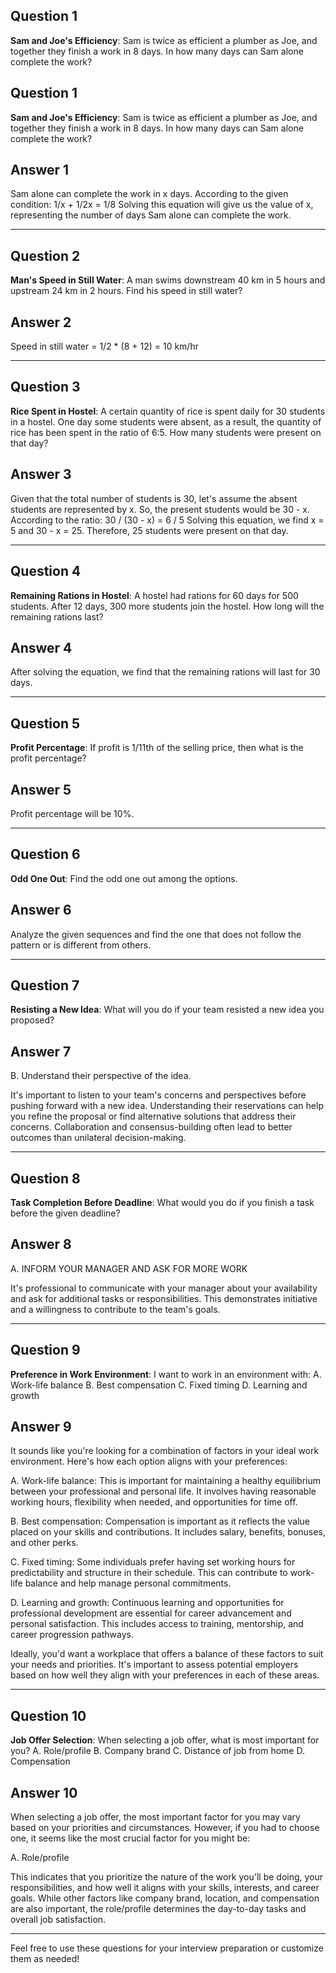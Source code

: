 ## Question 1
**Sam and Joe's Efficiency**: Sam is twice as efficient a plumber as Joe, and together they finish a work in 8 days. In how many days can Sam alone complete the work?

## Question 1
**Sam and Joe's Efficiency**: Sam is twice as efficient a plumber as Joe, and together they finish a work in 8 days. In how many days can Sam alone complete the work?

## Answer 1
Sam alone can complete the work in x days. According to the given condition:
1/x + 1/2x = 1/8
Solving this equation will give us the value of x, representing the number of days Sam alone can complete the work.

---

## Question 2
**Man's Speed in Still Water**: A man swims downstream 40 km in 5 hours and upstream 24 km in 2 hours. Find his speed in still water?

## Answer 2
Speed in still water = 1/2 * (8 + 12) = 10 km/hr

---

## Question 3
**Rice Spent in Hostel**: A certain quantity of rice is spent daily for 30 students in a hostel. One day some students were absent, as a result, the quantity of rice has been spent in the ratio of 6:5. How many students were present on that day?

## Answer 3
Given that the total number of students is 30, let's assume the absent students are represented by x. So, the present students would be 30 - x. According to the ratio:
30 / (30 - x) = 6 / 5
Solving this equation, we find x = 5 and 30 - x = 25. Therefore, 25 students were present on that day.

---

## Question 4
**Remaining Rations in Hostel**: A hostel had rations for 60 days for 500 students. After 12 days, 300 more students join the hostel. How long will the remaining rations last?

## Answer 4
After solving the equation, we find that the remaining rations will last for 30 days.

---

## Question 5
**Profit Percentage**: If profit is 1/11th of the selling price, then what is the profit percentage?

## Answer 5
Profit percentage will be 10%.

---

## Question 6
**Odd One Out**: Find the odd one out among the options.

## Answer 6
Analyze the given sequences and find the one that does not follow the pattern or is different from others.

---

## Question 7
**Resisting a New Idea**: What will you do if your team resisted a new idea you proposed?

## Answer 7
B. Understand their perspective of the idea.

It's important to listen to your team's concerns and perspectives before pushing forward with a new idea. Understanding their reservations can help you refine the proposal or find alternative solutions that address their concerns. Collaboration and consensus-building often lead to better outcomes than unilateral decision-making.

---

## Question 8
**Task Completion Before Deadline**: What would you do if you finish a task before the given deadline?

## Answer 8
A. INFORM YOUR MANAGER AND ASK FOR MORE WORK

It's professional to communicate with your manager about your availability and ask for additional tasks or responsibilities. This demonstrates initiative and a willingness to contribute to the team's goals.

---

## Question 9
**Preference in Work Environment**: I want to work in an environment with:
A. Work-life balance
B. Best compensation
C. Fixed timing
D. Learning and growth

## Answer 9
It sounds like you're looking for a combination of factors in your ideal work environment. Here's how each option aligns with your preferences:

A. Work-life balance: This is important for maintaining a healthy equilibrium between your professional and personal life. It involves having reasonable working hours, flexibility when needed, and opportunities for time off.

B. Best compensation: Compensation is important as it reflects the value placed on your skills and contributions. It includes salary, benefits, bonuses, and other perks.

C. Fixed timing: Some individuals prefer having set working hours for predictability and structure in their schedule. This can contribute to work-life balance and help manage personal commitments.

D. Learning and growth: Continuous learning and opportunities for professional development are essential for career advancement and personal satisfaction. This includes access to training, mentorship, and career progression pathways.

Ideally, you'd want a workplace that offers a balance of these factors to suit your needs and priorities. It's important to assess potential employers based on how well they align with your preferences in each of these areas.

---

## Question 10
**Job Offer Selection**: When selecting a job offer, what is most important for you?
A. Role/profile
B. Company brand
C. Distance of job from home
D. Compensation

## Answer 10
When selecting a job offer, the most important factor for you may vary based on your priorities and circumstances. However, if you had to choose one, it seems like the most crucial factor for you might be:

A. Role/profile

This indicates that you prioritize the nature of the work you'll be doing, your responsibilities, and how well it aligns with your skills, interests, and career goals. While other factors like company brand, location, and compensation are also important, the role/profile determines the day-to-day tasks and overall job satisfaction.

---

Feel free to use these questions for your interview preparation or customize them as needed!
